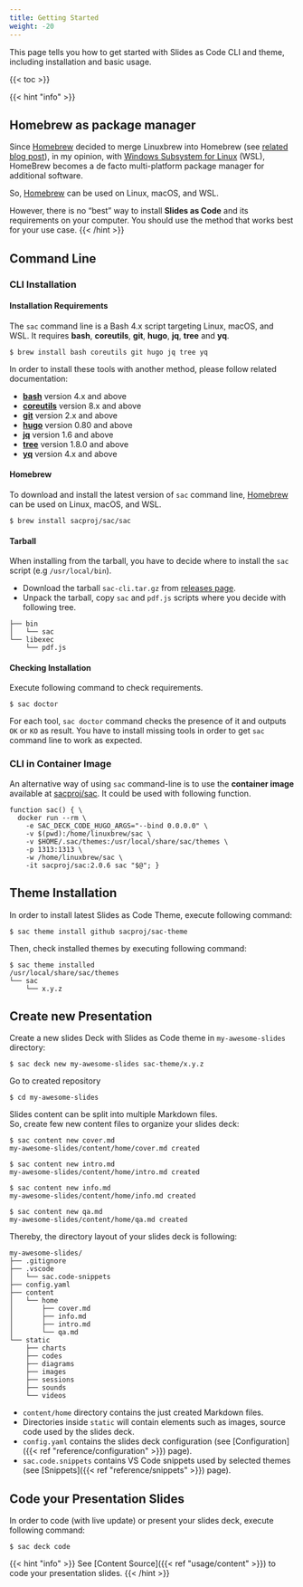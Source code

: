 ```yaml
---
title: Getting Started
weight: -20
---
```


This page tells you how to get started with Slides as Code CLI and theme, including installation and basic usage.

{{< toc >}}

{{< hint "info" >}}
## Homebrew as package manager
Since [Homebrew](https://brew.sh/) decided to merge Linuxbrew into Homebrew  (see [related blog post](https://brew.sh/2019/02/02/homebrew-2.0.0/)), in my opinion, with [Windows Subsystem for Linux](https://docs.microsoft.com/en-us/windows/wsl/install-win10) (WSL), HomeBrew becomes a de facto multi-platform package manager for additional software.

So, [Homebrew](https://brew.sh/) can be used on Linux, macOS, and WSL.

However, there is no “best” way to install **Slides as Code** and its requirements on your computer.
You should use the method that works best for your use case.
{{< /hint >}}

## Command Line

### CLI Installation

#### Installation Requirements

The `sac` command line is a Bash 4.x script targeting Linux, macOS, and WSL. It requires **bash**, **coreutils**, **git**, **hugo**, **jq**, **tree** and **yq**.

``` shell
$ brew install bash coreutils git hugo jq tree yq
```

In order to install these tools with another method, please follow related documentation:

- [**bash**](https://www.gnu.org/software/bash/manual/html_node/Installing-Bash.html) version 4.x and above
- [**coreutils**](https://www.gnu.org/software/coreutils/) version 8.x and above
- [**git**](https://git-scm.com/book/en/v2/Getting-Started-Installing-Git) version 2.x and above
- [**hugo**](https://gohugo.io/getting-started/installing/) version 0.80 and above
- [**jq**](https://stedolan.github.io/jq/download/) version 1.6 and above
- [**tree**](http://mama.indstate.edu/users/ice/tree/) version 1.8.0 and above
- [**yq**](https://mikefarah.gitbook.io/yq/) version 4.x and above


#### Homebrew
To download and install the latest version of `sac` command line, [Homebrew](https://brew.sh/) can be used on Linux, macOS, and WSL.

``` shell
$ brew install sacproj/sac/sac
```


#### Tarball
When installing from the tarball, you have to decide where to install the `sac` script (e.g `/usr/local/bin`).

- Download the tarball `sac-cli.tar.gz` from [releases page](https://github.com/sacproj/sac-cli/releases).
- Unpack the tarball, copy `sac` and `pdf.js` scripts where you decide with following tree.

``` shell
├── bin
│   └── sac
└── libexec
    └── pdf.js
```

#### Checking Installation
Execute following command to check requirements.

``` shell
$ sac doctor
```

For each tool, `sac doctor` command checks the presence of it and outputs `OK` or `KO` as result. You have to install missing tools in order to get `sac` command line to work as expected.

### CLI in Container Image
An alternative way of using `sac` command-line is to use the **container image** available at [sacproj/sac](https://hub.docker.com/r/sacproj/sac).
It could be used with following function.
``` shell
function sac() { \
  docker run --rm \
    -e SAC_DECK_CODE_HUGO_ARGS="--bind 0.0.0.0" \
    -v $(pwd):/home/linuxbrew/sac \
    -v $HOME/.sac/themes:/usr/local/share/sac/themes \
    -p 1313:1313 \
    -w /home/linuxbrew/sac \
    -it sacproj/sac:2.0.6 sac "$@"; }
```

## Theme Installation
In order to install latest Slides as Code Theme, execute following command:

``` shell
$ sac theme install github sacproj/sac-theme
```

Then, check installed themes by executing following command:

``` shell
$ sac theme installed
/usr/local/share/sac/themes
└── sac
    └── x.y.z
```


## Create new Presentation
Create a new slides Deck with Slides as Code theme in `my-awesome-slides` directory:

``` shell
$ sac deck new my-awesome-slides sac-theme/x.y.z
```

Go to created repository

``` shell
$ cd my-awesome-slides
```

Slides content can be split into multiple Markdown files.<br>
So, create few new content files to organize your slides deck:

``` shell
$ sac content new cover.md
my-awesome-slides/content/home/cover.md created
 
$ sac content new intro.md
my-awesome-slides/content/home/intro.md created
 
$ sac content new info.md
my-awesome-slides/content/home/info.md created

$ sac content new qa.md
my-awesome-slides/content/home/qa.md created
```

Thereby, the directory layout of your slides deck is following:

``` text
my-awesome-slides/
├── .gitignore
├── .vscode
│   └── sac.code-snippets
├── config.yaml
├── content
│   └── home
│       ├── cover.md
│       ├── info.md
│       ├── intro.md
│       └── qa.md
└── static
    ├── charts
    ├── codes
    ├── diagrams
    ├── images
    ├── sessions
    ├── sounds
    └── videos
```

- `content/home` directory contains the just created Markdown files.
- Directories inside `static` will contain elements such as images, source code used by the slides deck.
- `config.yaml` contains the slides deck configuration (see [Configuration]({{< ref "reference/configuration" >}}) page).
- `sac.code.snippets` contains VS Code snippets used by selected themes (see [Snippets]({{< ref "reference/snippets" >}}) page).

## Code your Presentation Slides

In order to code (with live update) or present your slides deck, execute following command:

``` shell
$ sac deck code
```

{{< hint "info" >}}
See [Content Source]({{< ref "usage/content" >}}) to code your presentation slides.
{{< /hint >}}
